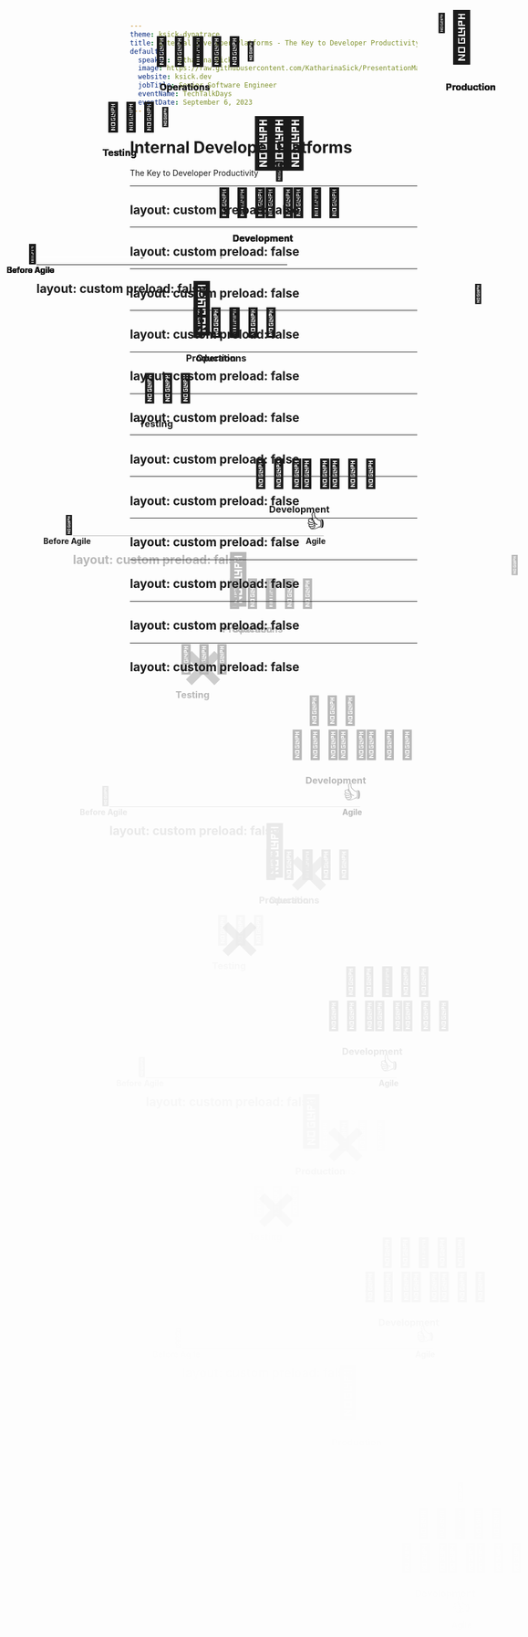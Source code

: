 ```yaml
---
theme: ksick-dynatrace
title: Internal Developer Platforms - The Key to Developer Productivity
defaults:
  speaker: Katharina Sick
  image: https://raw.githubusercontent.com/KatharinaSick/PresentationMaterials/main/About/Drawing.png
  website: ksick.dev
  jobTitle: Senior Software Engineer
  eventName: TechTalkDays
  eventDate: September 6, 2023
---
```


<style>
/* Slide size is always 980x552 */
.bigEmoji, .emoji, .smallEmoji, .circle, .logo {
  position: absolute;

  display: flex;
  align-items: center;
  justify-content: center;

  left: 0;
  top: 0;
}

.bigEmoji {
  font-size: 86px;

  width: 100px;
  height: 100px;

  left: 440px;
  top: 226px;
}

.emoji {
  font-size: 48px;

  width: 50px;
  height: 50px;

  left: 465px;
  top: 251px;
}

.smallEmoji {
  font-size: 32px;

  width: 50px;
  height: 50px;

  left: 465px;
  top: 251px;
}

.logo {
  width: 50px;
  height: 50px;

  padding: 8px;

  left: 465px;
  top: 251px;
}

.circle {
  font-size: 64px;

  width: 200px;
  height: 200px;

  left: 415px;
  top: 201px;

  background:  linear-gradient(45deg, var(--purple), var(--blue), var(--green));
  border-radius: 50%;
  border: 3px solid white;

  font-weight: 900;
}

.circleText {
  position: absolute;

  width: 110px;
  height: 110px;

  display: flex;
  align-items: center;
  justify-content: center;

  font-weight: 900;
  font-size: 64px;

  background-image: var(--gradient);
  -webkit-background-clip: text;
  -webkit-text-fill-color: transparent;

  border: 2px solid white;
  border-radius: 50%;

  left: 435px;
  top: 221px;
}

.circleTextSmall {
  position: absolute;
  
  width: 50px;
  height: 50px;

  display: flex;
  align-items: center;
  justify-content: center;

  font-weight: 900;
  font-size: 28px;

  background-image: var(--gradient);
  -webkit-background-clip: text;
  -webkit-text-fill-color: transparent;

  border: 2px solid white;
  border-radius: 50%;
}
</style>

# Internal Developer Platforms

The Key to Developer Productivity

<!--
## Introduce myself
- Passionate about 
  - Automating deployments and infrastructure
  - Speeding up pipelines
  - Observability and security
  - Improving developer experience and unifying solutions

## Why IDP?
- Many developers do not share this passion
- Enable developers to focus on what they usually like most and therefore are best at: writing code
- Take away all those daunting tasks around shipping and running software in production
- No compromises regarding autonomy

## ⏭️ But what is an IDP?
To explain that we will travel back in time together to see how the way we are working has evolved over time. And we are 
going to **travel back a loooong time** ⏭️
-->

---
layout: custom
preload: false
---

<span
class="bigEmoji"
v-motion
:initial="{ scale: 0 }"
:enter="{ scale: 1, transition: { type: 'keyframes', ease: 'linear', duration: 500 } }">
🦖
</span>

<!--
## Well, not to the Dinosaur era, but ⏭️
-->

---
layout: custom
preload: false
---

<span
class="smallEmoji"
style="left: 32px; top: 445px"
v-motion
:initial="{ x: 410, y: -197, scale: 2 }"
:enter="{ x: 0, y: 0, scale: 1, transition: { type: 'keyframes', ease: 'linear', duration: 1000 } }">
🦖
</span>
<strong
style="position: absolute; left: 12px; top: 490px; fontSize: 18px"
v-motion
:initial="{ y: 35 }"
:enter="{ y: 0, transition: { type: 'keyframes', ease: 'linear', duration: 500, delay: 500 } }">
Before Agile
</strong>

<!--
## To the time before Agile was a thing
-->

---
layout: custom
preload: false
---

<!-- Timeline -->
<span class="smallEmoji" style="left: 32px; top: 445px">🦖</span>
<strong style="position: absolute; left: 12px; top: 490px; fontSize: 18px">Before Agile</strong>

<span
class="bigEmoji"
v-motion
:initial="{ scale: 0 }"
:enter="{ scale: 1, transition: { type: 'keyframes', ease: 'linear', duration: 1000 } }">
👩‍💻
</span>

<!--
## Introduce Alex
-->

---
layout: custom
preload: false
---

<!-- Timeline -->
<span class="smallEmoji" style="left: 32px; top: 445px">🦖</span>
<strong style="position: absolute; left: 12px; top: 490px; fontSize: 18px">Before Agile</strong>

<!-- Development -->
<span
class="emoji"
style="left: 400px; top: 355px"
v-motion
:initial="{ x: 65, opacity: 0 }"
:enter="{ x: 0, opacity: 1, transition: { type: 'keyframes', ease: 'linear', duration: 500, delay: 500 } }">
🧑🏽‍💻
</span>
<span
class="emoji"
style="left: 530px; top: 355px"
v-motion
:initial="{ x: -65, opacity: 0 }"
:enter="{ x: 0, opacity: 1, transition: { type: 'keyframes', ease: 'linear', duration: 500, delay: 500 } }">
🧑🏿‍💻
</span>
<h3
style="position: absolute; left: 408px; top: 410px"
v-motion
:initial="{ scale: 0 }"
:enter="{ scale: 1, transition: { type: 'keyframes', ease: 'linear', duration: 500, delay: 500 } }">
Development
</h3>

<!-- Alex -->
<span
class="emoji"
style="left: 465px; top: 355px"
v-motion
:initial="{ y: -110, scale: 1.79 }"
:enter="{ y: 0, scale: 1, transition: { type: 'keyframes', ease: 'linear', duration: 500 } }">
👩‍💻
</span>

<!--
## Introduce the team of Alex
-->

---
layout: custom
preload: false
---

<!-- Timeline -->
<span class="smallEmoji" style="left: 32px; top: 445px">🦖</span>
<strong style="position: absolute; left: 12px; top: 490px; fontSize: 18px">Before Agile</strong>

<!-- Feature -->
<span
class="smallEmoji"
style="left: 465px; top: 300px"
v-motion
:initial="{ y: 60, scale: 0 }"
:enter="{ y: 0, scale: 1, transition: { type: 'keyframes', ease: 'linear', duration: 500 } }">
🌟
</span>

<!-- Development -->
<span class="emoji" style="left: 400px; top: 355px">🧑🏽‍💻</span>
<span class="emoji" style="left: 530px; top: 355px">🧑🏿‍💻</span>
<span class="emoji" style="left: 465px; top: 355px">👩‍💻</span>
<h3 style="position: absolute; left: 408px; top: 410px">Development</h3>

---
layout: custom
preload: false
---

<!-- Timeline -->
<span class="smallEmoji" style="left: 32px; top: 445px">🦖</span>
<strong style="position: absolute; left: 12px; top: 490px; fontSize: 18px">Before Agile</strong>

<!-- Feature -->
<span class="smallEmoji" style="left: 465px; top: 300px">🌟</span>

<!-- Development -->
<span class="emoji" style="left: 400px; top: 355px">🧑🏽‍💻</span>
<span class="emoji" style="left: 530px; top: 355px">🧑🏿‍💻</span>
<span class="emoji" style="left: 465px; top: 355px">👩‍💻</span>
<h3 style="position: absolute; left: 408px; top: 410px">Development</h3>

<!-- Production -->
<span
class="bigEmoji"
style="left: unset; right: 100px; top: 40px"
v-motion
:initial="{ scale: 0 }"
:enter="{ scale: 1, transition: { type: 'keyframes', ease: 'linear', duration: 500 } }">
🌈
</span>
<h3
style="position: absolute; right: 90px; top: 145px"
v-motion
:initial="{ scale: 0 }"
:enter="{ scale: 1, transition: { type: 'keyframes', ease: 'linear', duration: 500 } }">
Production
</h3>

---
layout: custom
preload: false
---

<!-- Timeline -->
<span class="smallEmoji" style="left: 32px; top: 445px">🦖</span>
<strong style="position: absolute; left: 12px; top: 490px; fontSize: 18px">Before Agile</strong>


<!-- Development -->
<span class="emoji" style="left: 400px; top: 355px" v-motion :inital="{ opacity: 1 }" :enter="{ opacity: 0.2 }">🧑🏽‍💻</span>
<span class="emoji" style="left: 530px; top: 355px" v-motion :inital="{ opacity: 1 }" :enter="{ opacity: 0.2 }">🧑🏿‍💻</span>
<span class="emoji" style="left: 465px; top: 355px" v-motion :inital="{ opacity: 1 }" :enter="{ opacity: 0.2 }">👩‍💻</span>
<h3 style="position: absolute; left: 408px; top: 410px" v-motion :enter="{ opacity: 0.2 }">Development</h3>

<!-- Testing -->
<span class="emoji" style="left: 205px; top: 205px" v-motion :initial="{ opacity: 0 }" :enter="{ opacity: 1 }">👨🏻‍💻</span>
<h3 style="position: absolute; left: 180px; top: 260px" v-motion :initial="{ opacity: 0 }" :enter="{ opacity: 1 }">Testing</h3>

<!-- Feature -->
<span
class="smallEmoji"
style="left: 265px; top: 205px"
v-motion
:initial="{ x: 200, y: 95 }"
:enter="{ x: 0, y: 0, transition: { type: 'keyframes', ease: 'linear', duration: 1500 } }">
🌟
</span>

<!-- Production -->
<span class="bigEmoji" style="left: unset; right: 100px; top: 40px">🌈</span>
<h3 style="position: absolute; right: 90px; top: 145px">Production</h3>

---
layout: custom
preload: false
---

<!-- Timeline -->
<span class="smallEmoji" style="left: 32px; top: 445px">🦖</span>
<strong style="position: absolute; left: 12px; top: 490px; fontSize: 18px">Before Agile</strong>

<!-- Development -->
<span class="emoji" style="left: 400px; top: 355px" v-motion :inital="{ opacity: 0.2 }" :enter="{ opacity: 1 }">🧑🏽‍💻</span>
<span class="emoji" style="left: 530px; top: 355px" v-motion :inital="{ opacity: 0.2 }" :enter="{ opacity: 1 }">🧑🏿‍💻</span>
<span class="emoji" style="left: 465px; top: 355px" v-motion :inital="{ opacity: 0.2 }" :enter="{ opacity: 1 }">👩‍💻</span>
<h3 style="position: absolute; left: 408px; top: 410px" v-motion :inital="{ opacity: 0.2 }" :enter="{ opacity: 1 }">Development</h3>

<!-- Testing -->
<span class="emoji" style="left: 205px; top: 205px" v-motion :initial="{ opacity: 1 }" :enter="{ opacity: 0.2 }">👨🏻‍💻</span>
<h3 style="position: absolute; left: 180px; top: 260px" v-motion :initial="{ opacity: 1 }" :enter="{ opacity: 0.2 }">Testing</h3>

<!-- Feature -->
<span
class="smallEmoji"
style="left: 465px; top: 300px"
v-motion
:initial="{ x: -200, y: -95 }"
:enter="{ x: 0, y: 0, transition: { type: 'keyframes', ease: 'linear', duration: 1500 } }">
🌟
</span>

<!-- Production -->
<span class="bigEmoji" style="left: unset; right: 100px; top: 40px">🌈</span>
<h3 style="position: absolute; right: 90px; top: 145px">Production</h3>

---
layout: custom
preload: false
---

<!-- Timeline -->
<span class="smallEmoji" style="left: 32px; top: 445px">🦖</span>
<strong style="position: absolute; left: 12px; top: 490px; fontSize: 18px">Before Agile</strong>

<!-- Development -->
<span class="emoji" style="left: 400px; top: 355px" v-motion :inital="{ opacity: 1 }" :enter="{ opacity: 0.2 }">🧑🏽‍💻</span>
<span class="emoji" style="left: 530px; top: 355px" v-motion :inital="{ opacity: 1 }" :enter="{ opacity: 0.2 }">🧑🏿‍💻</span>
<span class="emoji" style="left: 465px; top: 355px" v-motion :inital="{ opacity: 1 }" :enter="{ opacity: 0.2 }">👩‍💻</span>
<h3 style="position: absolute; left: 408px; top: 410px" v-motion :enter="{ opacity: 0.2 }">Development</h3>

<!-- Testing -->
<span class="emoji" style="left: 205px; top: 205px" v-motion :enter="{ opacity: 0.2 }">👨🏻‍💻</span>
<h3 style="position: absolute; left: 180px; top: 260px" v-motion :enter="{ opacity: 0.2 }">Testing</h3>

<!-- Operations -->
<span class="emoji" style="left: 290px; top: 90px" v-motion :initial="{ opacity: 0 }" :enter="{ opacity: 1 }">👩🏽‍💻</span>
<span class="emoji" style="left: 355px; top: 90px" v-motion :initial="{ opacity: 0 }" :enter="{ opacity: 1 }">👨🏼‍💻</span>
<h3 style="position: absolute; left: 280px; top: 145px" v-motion :initial="{ opacity: 0 }" :enter="{ opacity: 1 }">Operations</h3>

<!-- Feature -->
<span
class="smallEmoji"
style="left: 415px; top: 90px"
v-motion
:initial="{ x: 50, y: 210 }"
:enter="{ x: 0, y: 0, transition: { type: 'keyframes', ease: 'linear', duration: 1500 } }">
🌟
</span>

<!-- Production -->
<span class="bigEmoji" style="left: unset; right: 100px; top: 40px">🌈</span>
<h3 style="position: absolute; right: 90px; top: 145px">Production</h3>

---
layout: custom
preload: false
---

<!-- Timeline -->
<span class="smallEmoji" style="left: 32px; top: 445px">🦖</span>
<strong style="position: absolute; left: 12px; top: 490px; fontSize: 18px">Before Agile</strong>

<!-- Development -->
<span class="emoji" style="left: 400px; top: 355px" v-motion :enter="{ opacity: 0.2 }">🧑🏽‍💻</span>
<span class="emoji" style="left: 530px; top: 355px" v-motion :enter="{ opacity: 0.2 }">🧑🏿‍💻</span>
<span class="emoji" style="left: 465px; top: 355px" v-motion :enter="{ opacity: 0.2 }">👩‍💻</span>
<h3 style="position: absolute; left: 408px; top: 410px" v-motion :enter="{ opacity: 0.2 }">Development</h3>

<!-- Testing -->
<span class="emoji" style="left: 205px; top: 205px" v-motion :enter="{ opacity: 0.2 }">👨🏻‍💻</span>
<h3 style="position: absolute; left: 180px; top: 260px" v-motion :enter="{ opacity: 0.2 }">Testing</h3>

<!-- Operations -->
<span class="emoji" style="left: 290px; top: 90px" v-motion :inital="{ opacity: 1 }" :enter="{ opacity: 0.2 }">👩🏽‍💻</span>
<span class="emoji" style="left: 355px; top: 90px" v-motion :inital="{ opacity: 1 }" :enter="{ opacity: 0.2 }">👨🏼‍💻</span>
<h3 style="position: absolute; left: 280px; top: 145px" v-motion :inital="{ opacity: 1 }" :enter="{ opacity: 0.2 }">Operations</h3>

<!-- Feature -->
<span
class="smallEmoji"
style="left: 750px; top: 40px"
v-motion
:initial="{ x: -345, y: 50 }"
:enter="{ x: 0, y: 0, transition: { type: 'keyframes', ease: 'linear', duration: 2000 } }">
🌟
</span>


<!-- Production -->
<span class="bigEmoji" style="left: unset; right: 100px; top: 40px">🌈</span>
<h3 style="position: absolute; right: 90px; top: 145px">Production</h3>

---
layout: custom
preload: false
---

<!-- Timeline -->
<span class="smallEmoji" style="left: 32px; top: 445px">🦖</span>
<strong style="position: absolute; left: 12px; top: 490px; fontSize: 18px">Before Agile</strong>

<!-- Development -->
<span class="emoji" style="left: 400px; top: 355px" v-motion :inital="{ opacity: 0.2 }" :enter="{ opacity: 1 }">🧑🏽‍💻</span>
<span class="emoji" style="left: 530px; top: 355px" v-motion :inital="{ opacity: 0.2 }" :enter="{ opacity: 1 }">🧑🏿‍💻</span>
<span class="emoji" style="left: 465px; top: 355px" v-motion :inital="{ opacity: 0.2 }" :enter="{ opacity: 1 }">👩‍💻</span>
<h3 style="position: absolute; left: 408px; top: 410px" v-motion :inital="{ opacity: 0.2 }" :enter="{ opacity: 1 }">Development</h3>

<!-- Testing -->
<span class="emoji" style="left: 205px; top: 205px" v-motion :inital="{ opacity: 0.2 }" :enter="{ opacity: 1 }">👨🏻‍💻</span>
<h3 style="position: absolute; left: 180px; top: 260px" v-motion :inital="{ opacity: 0.2 }" :enter="{ opacity: 1 }">Testing</h3>

<!-- Operations -->
<span class="emoji" style="left: 290px; top: 90px" v-motion :inital="{ opacity: 0.2 }" :enter="{ opacity: 1 }">👩🏽‍💻</span>
<span class="emoji" style="left: 355px; top: 90px" v-motion :inital="{ opacity: 0.2 }" :enter="{ opacity: 1 }">👨🏼‍💻</span>
<h3 style="position: absolute; left: 280px; top: 145px" v-motion :inital="{ opacity: 0.2 }" :enter="{ opacity: 1 }">Operations</h3>

<!-- Feature -->
<span class="smallEmoji" style="left: 750px; top: 40px">🌟</span>

<!-- Production -->
<span class="bigEmoji" style="left: unset; right: 100px; top: 40px">🌈</span>
<h3 style="position: absolute; right: 90px; top: 145px">Production</h3>

<!--
## Disadvantages

- Inefficient & very slow
- Bugs are found late in the lifecycle
- It took ages to build and deploy
-->

---
layout: custom
preload: false
---

<!-- Timeline -->
<span style="position: absolute; left: 64px; top: 475px; height: 2px; width: 440px; background: white;" v-motion :initial="{ scale: 0 }" :enter="{ scale: 1, opacity: 0.3, transition: { type: 'keyframes', ease: 'linear', duration: 500, delay: 500 } }" />
<span class="smallEmoji" style="left: 32px; top: 445px" v-motion :initial="{ opacity: 1 }" :enter="{ opacity: 0.3, transition: { type: 'keyframes', ease: 'linear', duration: 500, delay: 500 } }">🦖</span>
<strong style="position: absolute; left: 12px; top: 490px; fontSize: 18px" v-motion :initial="{ opacity: 1 }" :enter="{ opacity: 0.3, transition: { type: 'keyframes', ease: 'linear', duration: 500, delay: 500 } }">Before Agile</strong>
<span class="smallEmoji" style="top: 445px" v-motion :initial="{ x: -413 }" :enter="{ x: 0, transition: { type: 'keyframes', ease: 'linear', duration: 1000 } }">👍</span>
<strong style="position: absolute; left: 340px; top: 490px; width: 300px; text-align: center; fontSize: 18px" v-motion :initial="{ y: 35 }" :enter="{ y: 0, transition: { type: 'keyframes', ease: 'linear', duration: 500, delay: 500 } }">Agile</strong>


<!-- Development -->
<span class="emoji" style="left: 400px; top: 355px">🧑🏽‍💻</span>
<span class="emoji" style="left: 530px; top: 355px">🧑🏿‍💻</span>
<span class="emoji" style="left: 465px; top: 355px">👩‍💻</span>
<h3 style="position: absolute; left: 408px; top: 410px">Development</h3>

<!-- Testing -->
<span class="emoji" style="left: 205px; top: 205px">👨🏻‍💻</span>
<h3 style="position: absolute; left: 180px; top: 260px">Testing</h3>

<!-- Operations -->
<span class="emoji" style="left: 290px; top: 90px">👩🏽‍💻</span>
<span class="emoji" style="left: 355px; top: 90px">👨🏼‍💻</span>
<h3 style="position: absolute; left: 280px; top: 145px">Operations</h3>

<!-- Feature -->
<span class="smallEmoji" style="left: 750px; top: 40px">🌟</span>

<!-- Production -->
<span class="bigEmoji" style="left: unset; right: 100px; top: 40px">🌈</span>
<h3 style="position: absolute; right: 90px; top: 145px">Production</h3>

---
layout: custom
preload: false
---

<!-- Timeline -->
<span style="position: absolute; left: 64px; top: 475px; height: 2px; width: 440px; background: white; opacity: 0.3" />
<span class="smallEmoji" style="left: 32px; top: 445px; opacity: 0.3">🦖</span>
<strong style="position: absolute; left: 12px; top: 490px; fontSize: 18px; opacity: 0.3">Before Agile</strong>
<span class="smallEmoji" style="top: 445px">👍</span>
<strong style="position: absolute; left: 340px; top: 490px; fontSize: 18px; width: 300px; text-align: center">Agile</strong>


<!-- Development -->
<span class="emoji" style="left: 400px; top: 355px">🧑🏽‍💻</span>
<span class="emoji" style="left: 530px; top: 355px">🧑🏿‍💻</span>
<span class="emoji" style="left: 465px; top: 355px">👩‍💻</span>
<span class="emoji" style="left: 430px; top: 295px" v-motion :initial="{ x: -225, y: -90}" :enter="{ x: 0, y: 0 , transition: { type: 'keyframes', ease: 'linear', duration: 1000 } }">👨🏻‍💻</span>
<h3 style="position: absolute; left: 408px; top: 410px">Development</h3>

<!-- Testing -->
<span class="emoji" style="left: 205px; top: 205px" v-motion :initial="{opacity: 1}" :enter="{ opacity: 0.3, transition: { type: 'keyframes', ease: 'linear', duration: 1000 } }">👨🏻‍💻</span>
<h3 style="position: absolute; left: 180px; top: 260px" v-motion :initial="{opacity: 1}" :enter="{ opacity: 0.3, transition: { type: 'keyframes', ease: 'linear', duration: 1000 } }">Testing</h3>
<span class="bigEmoji" style="left: 178px; top: 195px; opacity: 0.7" v-motion :initial="{scale: 0}" :enter="{ scale: 1, transition: { type: 'keyframes', ease: 'linear', duration: 1000 } }">❌</span>

<!-- Operations -->
<span class="emoji" style="left: 290px; top: 90px">👩🏽‍💻</span>
<span class="emoji" style="left: 355px; top: 90px">👨🏼‍💻</span>
<h3 style="position: absolute; left: 280px; top: 145px">Operations</h3>

<!-- Feature -->
<span class="smallEmoji" style="left: 750px; top: 40px">🌟</span>

<!-- Production -->
<span class="bigEmoji" style="left: unset; right: 100px; top: 40px">🌈</span>
<h3 style="position: absolute; right: 90px; top: 145px">Production</h3>


---
layout: custom
preload: false
---

<!-- Timeline -->
<span style="position: absolute; left: 64px; top: 475px; height: 2px; width: 440px; background: white; opacity: 0.3" />
<span class="smallEmoji" style="left: 32px; top: 445px; opacity: 0.3">🦖</span>
<strong style="position: absolute; left: 12px; top: 490px; opacity: 0.3; fontSize: 18px">Before Agile</strong>
<span class="smallEmoji" style="top: 445px">👍</span>
<strong style="position: absolute; left: 340px; top: 490px; width: 300px; text-align: center; fontSize: 18px">Agile</strong>


<!-- Development -->
<span class="emoji" style="left: 400px; top: 355px">🧑🏽‍💻</span>
<span class="emoji" style="left: 530px; top: 355px">🧑🏿‍💻</span>
<span class="emoji" style="left: 465px; top: 355px">👩‍💻</span>
<span class="emoji" style="left: 430px; top: 295px">👨🏻‍💻</span>
<span class="emoji" style="left: 495px; top: 295px" v-motion :initial="{ x: -140, y: -205}" :enter="{ x: 0, y: 0 ,transition: { type: 'keyframes', ease: 'linear', duration: 1000 } }">👨🏼‍💻</span>
<h3 style="position: absolute; left: 408px; top: 410px">Development</h3>

<!-- Testing -->
<span class="emoji" style="left: 205px; top: 205px; opacity: 0.3">👨🏻‍💻</span>
<h3 style="position: absolute; left: 180px; top: 260px; opacity: 0.3">Testing</h3>
<span class="bigEmoji" style="left: 178px; top: 195px; opacity: 0.7">❌</span>

<!-- Operations -->
<span class="emoji" style="left: 290px; top: 90px" v-motion :initial="{opacity: 1}" :enter="{ opacity: 0.3, transition: { type: 'keyframes', ease: 'linear', duration: 1000 } }">👩🏽‍💻</span>
<span class="emoji" style="left: 355px; top: 90px" v-motion :initial="{opacity: 1}" :enter="{ opacity: 0.3, transition: { type: 'keyframes', ease: 'linear', duration: 1000 } }">👨🏼‍💻</span>
<h3 style="position: absolute; left: 280px; top: 145px" v-motion :initial="{opacity: 1}" :enter="{ opacity: 0.3, transition: { type: 'keyframes', ease: 'linear', duration: 1000 } }">Operations</h3>
<span class="bigEmoji" style="left: 300px; top: 80px; opacity: 0.7" v-motion :initial="{scale: 0}" :enter="{ scale: 1, transition: { type: 'keyframes', ease: 'linear', duration: 1000 } }">❌</span>

<!-- Feature -->
<span class="smallEmoji" style="left: 750px; top: 40px">🌟</span>

<!-- Production -->
<span class="bigEmoji" style="left: unset; right: 100px; top: 40px">🌈</span>
<h3 style="position: absolute; right: 90px; top: 145px">Production</h3>

---
layout: custom
preload: false
---

<!-- Timeline -->
<span style="position: absolute; left: 64px; top: 475px; height: 2px; width: 440px; background: white; opacity: 0.3" />
<span class="smallEmoji" style="left: 32px; top: 445px; opacity: 0.3">🦖</span>
<strong style="position: absolute; left: 12px; top: 490px; opacity: 0.3; fontSize: 18px">Before Agile</strong>
<span class="smallEmoji" style="top: 445px">👍</span>
<strong style="position: absolute; left: 340px; top: 490px; width: 300px; text-align: center; fontSize: 18px">Agile</strong>


<!-- Development -->
<span class="emoji" style="left: 400px; top: 355px">🧑🏽‍💻</span>
<span class="emoji" style="left: 530px; top: 355px">🧑🏿‍💻</span>
<span class="emoji" style="left: 465px; top: 355px">👩‍💻</span>
<span class="emoji" style="left: 430px; top: 295px">👨🏻‍💻</span>
<span class="emoji" style="left: 495px; top: 295px">👨🏼‍💻</span>
<h3 style="position: absolute; left: 408px; top: 410px">Development</h3>

<!-- Testing -->
<span class="emoji" style="left: 205px; top: 205px; opacity: 0.3" v-motion :initial="{scale: 1}" :enter="{scale: 0 ,transition: { type: 'keyframes', ease: 'linear', duration: 500 } }">👨🏻‍💻</span>
<h3 style="position: absolute; left: 180px; top: 260px; opacity: 0.3" v-motion :initial="{scale: 1}" :enter="{scale: 0 ,transition: { type: 'keyframes', ease: 'linear', duration: 500 } }">Testing</h3>
<span class="bigEmoji" style="left: 178px; top: 195px; opacity: 0.7" v-motion :initial="{scale: 1}" :enter="{scale: 0 ,transition: { type: 'keyframes', ease: 'linear', duration: 500 } }">❌</span>

<!-- Operations -->
<span class="emoji" style="left: 290px; top: 90px; opacity: 0.3" v-motion :initial="{scale: 1}" :enter="{scale: 0 ,transition: { type: 'keyframes', ease: 'linear', duration: 500 } }">👩🏽‍💻</span>
<span class="emoji" style="left: 355px; top: 90px; opacity: 0.3" v-motion :initial="{scale: 1}" :enter="{scale: 0 ,transition: { type: 'keyframes', ease: 'linear', duration: 500 } }">👨🏼‍💻</span>
<h3 style="position: absolute; left: 280px; top: 145px; opacity: 0.3" v-motion :initial="{scale: 1}" :enter="{scale: 0 ,transition: { type: 'keyframes', ease: 'linear', duration: 500 } }">Operations</h3>
<span class="bigEmoji" style="left: 300px; top: 80px; opacity: 0.7" v-motion :initial="{scale: 1}" :enter="{scale: 0 ,transition: { type: 'keyframes', ease: 'linear', duration: 500 } }">❌</span>

<!-- Feature -->
<span class="smallEmoji" style="left: 750px; top: 40px">🌟</span>

<!-- Production -->
<span class="bigEmoji" style="left: unset; right: 100px; top: 40px">🌈</span>
<h3 style="position: absolute; right: 90px; top: 145px">Production</h3>

---
layout: custom
preload: false
---

<!-- Timeline -->
<span style="position: absolute; left: 64px; top: 475px; height: 2px; width: 440px; background: white; opacity: 0.3" />
<span class="smallEmoji" style="left: 32px; top: 445px; opacity: 0.3">🦖</span>
<strong style="position: absolute; left: 12px; top: 490px; opacity: 0.3; fontSize: 18px">Before Agile</strong>
<span class="smallEmoji" style="top: 445px">👍</span>
<strong style="position: absolute; left: 340px; top: 490px; width: 300px; text-align: center; fontSize: 18px">Agile</strong>

<!-- Features -->
<span class="smallEmoji" style="left: 750px; top: 40px">🌟</span>
<span class="smallEmoji" style="left: 463px; top: 240px" v-motion :initial="{ y: 100, scale: 0 }" :enter="{ y: 0, scale: 1, transition: { type: 'keyframes', ease: 'linear', duration: 500 } }">🌟</span>

<!-- Development -->
<span class="emoji" style="left: 400px; top: 355px">🧑🏽‍💻</span>
<span class="emoji" style="left: 530px; top: 355px">🧑🏿‍💻</span>
<span class="emoji" style="left: 465px; top: 355px">👩‍💻</span>
<span class="emoji" style="left: 430px; top: 295px">👨🏻‍💻</span>
<span class="emoji" style="left: 495px; top: 295px">👨🏼‍💻</span>
<h3 style="position: absolute; left: 408px; top: 410px">Development</h3>

<!-- Production -->
<span class="bigEmoji" style="left: unset; right: 100px; top: 40px">🌈</span>
<h3 style="position: absolute; right: 90px; top: 145px">Production</h3>

---
layout: custom
preload: false
---

<!-- Timeline -->
<span style="position: absolute; left: 64px; top: 475px; height: 2px; width: 440px; background: white; opacity: 0.3" />
<span class="smallEmoji" style="left: 32px; top: 445px; opacity: 0.3">🦖</span>
<strong style="position: absolute; left: 12px; top: 490px; opacity: 0.3; fontSize: 18px">Before Agile</strong>
<span class="smallEmoji" style="top: 445px">👍</span>
<strong style="position: absolute; left: 340px; top: 490px; width: 300px; text-align: center; fontSize: 18px">Agile</strong>

<!-- Features -->
<span class="smallEmoji" style="left: 750px; top: 40px">🌟</span>
<span class="smallEmoji" style="left: 730px; top: 80px" v-motion :initial="{ x: -267, y: 160 }" :enter="{ x: 0, y: 0, transition: { type: 'keyframes', ease: 'linear', duration: 1500 } }">🌟</span>

<!-- Development -->
<span class="emoji" style="left: 400px; top: 355px">🧑🏽‍💻</span>
<span class="emoji" style="left: 530px; top: 355px">🧑🏿‍💻</span>
<span class="emoji" style="left: 465px; top: 355px">👩‍💻</span>
<span class="emoji" style="left: 430px; top: 295px">👨🏻‍💻</span>
<span class="emoji" style="left: 495px; top: 295px">👨🏼‍💻</span>
<h3 style="position: absolute; left: 408px; top: 410px">Development</h3>

<!-- Production -->
<span class="bigEmoji" style="left: unset; right: 100px; top: 40px">🌈</span>
<h3 style="position: absolute; right: 90px; top: 145px">Production</h3>

---
layout: custom
preload: false
---

<!-- Timeline -->
<span style="position: absolute; left: 64px; top: 475px; height: 2px; width: 440px; background: white; opacity: 0.3" />
<span class="smallEmoji" style="left: 32px; top: 445px; opacity: 0.3">🦖</span>
<strong style="position: absolute; left: 12px; top: 490px; opacity: 0.3; fontSize: 18px">Before Agile</strong>
<span class="smallEmoji" style="top: 445px">👍</span>
<strong style="position: absolute; left: 340px; top: 490px; width: 300px; text-align: center; fontSize: 18px">Agile</strong>

<!-- Features -->
<span class="smallEmoji" style="left: 750px; top: 40px">🌟</span>
<span class="smallEmoji" style="left: 730px; top: 80px">🌟</span>

<!-- Development -->
<span class="emoji" style="left: 400px; top: 355px">🧑🏽‍💻</span>
<span class="emoji" style="left: 530px; top: 355px">🧑🏿‍💻</span>
<span class="emoji" style="left: 465px; top: 355px">👩‍💻</span>
<span class="emoji" style="left: 430px; top: 295px">👨🏻‍💻</span>
<span class="emoji" style="left: 495px; top: 295px">👨🏼‍💻</span>
<h3 style="position: absolute; left: 408px; top: 410px">Development</h3>

<!-- Production -->
<span class="bigEmoji" style="left: unset; right: 100px; top: 40px">🌈</span>
<h3 style="position: absolute; right: 90px; top: 145px">Production</h3>

<!-- Operations -->
<span class="emoji" style="left: 290px; top: 90px" v-motion :initial="{ scale: 0 }" :enter="{ scale: 1 }">👩🏽‍💻</span>
<h3 style="position: absolute; left: 245px; top: 145px" v-motion :initial="{ scale: 0 }" :enter="{ scale: 1 }">Operations</h3>

---
layout: custom
preload: false
---

<!-- Timeline -->
<span style="position: absolute; left: 64px; top: 475px; height: 2px; width: 440px; background: white; opacity: 0.3" />
<span class="smallEmoji" style="left: 32px; top: 445px; opacity: 0.3">🦖</span>
<strong style="position: absolute; left: 12px; top: 490px; opacity: 0.3; fontSize: 18px">Before Agile</strong>
<span class="smallEmoji" style="top: 445px">👍</span>
<strong style="position: absolute; left: 340px; top: 490px; width: 300px; text-align: center; fontSize: 18px">Agile</strong>

<!-- Features -->
<span class="smallEmoji" style="left: 750px; top: 40px" v-motion :initial="{ x: 0, scale: 1 }" :enter="{ x: 500, scale: 0, transition: { type: 'keyframes', ease: 'linear', duration: 1000 } }">🌟</span>
<span class="smallEmoji" style="left: 730px; top: 80px" v-motion :initial="{ x: 0, scale: 1 }" :enter="{ x: 500, scale: 0, transition: { type: 'keyframes', ease: 'linear', duration: 1000 } }">🌟</span>

<!-- Development -->
<span class="emoji" style="left: 400px; top: 355px" v-motion :initial="{ y: 0, scale: 1 }" :enter="{ y: 500, scale: 0, transition: { type: 'keyframes', ease: 'linear', duration: 1000 } }">🧑🏽‍💻</span>
<span class="emoji" style="left: 530px; top: 355px" v-motion :initial="{ y: 0, scale: 1 }" :enter="{ y: 500, scale: 0, transition: { type: 'keyframes', ease: 'linear', duration: 1000 } }">🧑🏿‍💻</span>
<span class="emoji" style="left: 465px; top: 355px" v-motion :initial="{ y: 0, scale: 1 }" :enter="{ y: 500, scale: 0, transition: { type: 'keyframes', ease: 'linear', duration: 1000 } }">👩‍💻</span>
<span class="emoji" style="left: 430px; top: 295px" v-motion :initial="{ y: 0, scale: 1 }" :enter="{ y: 500, scale: 0, transition: { type: 'keyframes', ease: 'linear', duration: 1000 } }">👨🏻‍💻</span>
<span class="emoji" style="left: 495px; top: 295px" v-motion :initial="{ y: 0, scale: 1 }" :enter="{ y: 500, scale: 0, transition: { type: 'keyframes', ease: 'linear', duration: 1000 } }">👩🏾‍💻</span>
<span class="emoji" style="left: 465px; top: 235px" v-motion :initial="{ y: 0, scale: 1 }" :enter="{ y: 500, scale: 0, transition: { type: 'keyframes', ease: 'linear', duration: 1000 } }">👨🏼‍💻</span>
<h3 style="position: absolute; left: 440px; top: 410px" v-motion :initial="{ y: 0, scale: 1 }" :enter="{ y: 500, scale: 0, transition: { type: 'keyframes', ease: 'linear', duration: 1000 } }">DevOps</h3>

<!-- Production -->
<span class="bigEmoji" style="left: unset; right: 100px; top: 40px" v-motion :initial="{ x: 0, scale: 1 }" :enter="{ x: 500, scale: 0, transition: { type: 'keyframes', ease: 'linear', duration: 1000 } }">🌈</span>
<h3 style="position: absolute; right: 90px; top: 145px" v-motion :initial="{ x: 0, scale: 1 }" :enter="{ x: 500, scale: 0, transition: { type: 'keyframes', ease: 'linear', duration: 1000 } }">Production</h3>

<!-- Operations -->
<span class="emoji" style="left: 290px; top: 90px" v-motion :initial="{ x: 0, scale: 1 }" :enter="{ x: -500, scale: 0, transition: { type: 'keyframes', ease: 'linear', duration: 1000 } }">👩🏽‍💻</span>
<h3 style="position: absolute; left: 245px; top: 145px" v-motion :initial="{ x: 0, scale: 1 }" :enter="{ x: -500, scale: 0, transition: { type: 'keyframes', ease: 'linear', duration: 1000 } }">Operations</h3>


<!-- Timeline -->
<span style="position: absolute; left: 64px; top: 475px; height: 2px; width: 440px; background: white; opacity: 0.3" />
<span class="smallEmoji" style="left: 32px; top: 445px; opacity: 0.3">🦖</span>
<strong style="position: absolute; left: 12px; top: 490px; opacity: 0.3; fontSize: 18px">Before Agile</strong>
<span class="smallEmoji" style="top: 445px">👍</span>
<strong style="position: absolute; left: 340px; top: 490px; width: 300px; text-align: center; fontSize: 18px">Agile</strong>

<!-- Team A -->
<span class="emoji" style="left: 400px; top: 20px" v-motion :initial="{ y: -250, scale: 0 }" :enter="{ y: 0, scale: 1, transition: { type: 'keyframes', ease: 'linear', duration: 500 } }">🧑🏽‍💻</span>
<span class="emoji" style="left: 530px; top: 20px" v-motion :initial="{ y: -250, scale: 0 }" :enter="{ y: 0, scale: 1, transition: { type: 'keyframes', ease: 'linear', duration: 500 } }">🧑🏿‍💻</span>
<span class="emoji" style="left: 465px; top: 20px" v-motion :initial="{ y: -250, scale: 0 }" :enter="{ y: 0, scale: 1, transition: { type: 'keyframes', ease: 'linear', duration: 500 } }">👩‍💻</span>
<h3 style="position: absolute; left: 440px; top: 75px" v-motion :initial="{ y: -250, scale: 0 }" :enter="{ y: 0, scale: 1, transition: { type: 'keyframes', ease: 'linear', duration: 500 } }">Team A</h3>

<!-- Team B -->
<span class="emoji" style="left: 660px; top: 200px" v-motion :initial="{ x: 250, scale: 0 }" :enter="{ x: 0, scale: 1, transition: { type: 'keyframes', ease: 'linear', duration: 500 } }">🧑🏽‍💻</span>
<span class="emoji" style="left: 790px; top: 200px" v-motion :initial="{ x: 250, scale: 0 }" :enter="{ x: 0, scale: 1, transition: { type: 'keyframes', ease: 'linear', duration: 500 } }">🧑🏿‍💻</span>
<span class="emoji" style="left: 725px; top: 200px" v-motion :initial="{ x: 250, scale: 0 }" :enter="{ x: 0, scale: 1, transition: { type: 'keyframes', ease: 'linear', duration: 500 } }">👩‍💻</span>
<h3 style="position: absolute; left: 710px; top: 255px" v-motion :initial="{ x: 250, scale: 0 }" :enter="{ x: 0, scale: 1, transition: { type: 'keyframes', ease: 'linear', duration: 500 } }">Team B</h3>

<!-- Team C -->
<span class="emoji" style="left: 400px; top: 355px" v-motion :initial="{ y: 250, scale: 0 }" :enter="{ y: 0, scale: 1, transition: { type: 'keyframes', ease: 'linear', duration: 500 } }">🧑🏽‍💻</span>
<span class="emoji" style="left: 530px; top: 355px" v-motion :initial="{ y: 250, scale: 0 }" :enter="{ y: 0, scale: 1, transition: { type: 'keyframes', ease: 'linear', duration: 500 } }">🧑🏿‍💻</span>
<span class="emoji" style="left: 465px; top: 355px" v-motion :initial="{ y: 250, scale: 0 }" :enter="{ y: 0, scale: 1, transition: { type: 'keyframes', ease: 'linear', duration: 500 } }">👩‍💻</span>
<h3 style="position: absolute; left: 440px; top: 410px" v-motion :initial="{ y: 250, scale: 0 }" :enter="{ y: 0, scale: 1, transition: { type: 'keyframes', ease: 'linear', duration: 500 } }">Team C</h3>

<!-- Team D -->
<span class="emoji" style="left: 140px; top: 200px" v-motion :initial="{ x: -250, scale: 0 }" :enter="{ x: 0, scale: 1, transition: { type: 'keyframes', ease: 'linear', duration: 500 } }">🧑🏽‍💻</span>
<span class="emoji" style="left: 270px; top: 200px" v-motion :initial="{ x: -250, scale: 0 }" :enter="{ x: 0, scale: 1, transition: { type: 'keyframes', ease: 'linear', duration: 500 } }">🧑🏿‍💻</span>
<span class="emoji" style="left: 205px; top: 200px" v-motion :initial="{ x: -250, scale: 0 }" :enter="{ x: 0, scale: 1, transition: { type: 'keyframes', ease: 'linear', duration: 500 } }">👩‍💻</span>
<h3 style="position: absolute; left: 185px; top: 255px" v-motion :initial="{ x: -250, scale: 0 }" :enter="{ x: 0, scale: 1, transition: { type: 'keyframes', ease: 'linear', duration: 500 } }">Team D</h3>

---
layout: custom
preload: false
---

<!-- Timeline -->
<span style="position: absolute; left: 64px; top: 475px; height: 2px; width: 440px; background: white; opacity: 0.3" />
<span class="smallEmoji" style="left: 32px; top: 445px; opacity: 0.3">🦖</span>
<strong style="position: absolute; left: 12px; top: 490px; opacity: 0.3; fontSize: 18px">Before Agile</strong>
<span class="smallEmoji" style="top: 445px">👍</span>
<strong style="position: absolute; left: 340px; top: 490px; width: 300px; text-align: center; fontSize: 18px">Agile</strong>

<!-- Team A -->
<span class="emoji" style="left: 400px; top: 20px">🧑🏽‍💻</span>
<span class="emoji" style="left: 530px; top: 20px">🧑🏿‍💻</span>
<span class="emoji" style="left: 465px; top: 20px">👩‍💻</span>
<h3 style="position: absolute; left: 440px; top: 75px">Team A</h3>

<!-- Team B -->
<span class="emoji" style="left: 660px; top: 200px">🧑🏽‍💻</span>
<span class="emoji" style="left: 790px; top: 200px">🧑🏿‍💻</span>
<span class="emoji" style="left: 725px; top: 200px">👩‍💻</span>
<h3 style="position: absolute; left: 710px; top: 255px">Team B</h3>

<!-- Team C -->
<span class="emoji" style="left: 400px; top: 355px">🧑🏽‍💻</span>
<span class="emoji" style="left: 530px; top: 355px">🧑🏿‍💻</span>
<span class="emoji" style="left: 465px; top: 355px">👩‍💻</span>
<h3 style="position: absolute; left: 440px; top: 410px">Team C</h3>

<!-- Team D -->
<span class="emoji" style="left: 140px; top: 200px">🧑🏽‍💻</span>
<span class="emoji" style="left: 270px; top: 200px">🧑🏿‍💻</span>
<span class="emoji" style="left: 205px; top: 200px">👩‍💻</span>
<h3 style="position: absolute; left: 185px; top: 255px">Team D</h3>

<!-- Operations -->
<span class="emoji" style="left: 140px; top: 20px" v-motion :initial="{ x: -250, y: -250, scale: 0 }" :enter="{ x: 0, y: 0, scale: 1, transition: { type: 'keyframes', ease: 'linear', duration: 500 } }">👩🏽‍💻</span>
<h3 style="position: absolute; left: 95px; top: 75px" v-motion :initial="{ x: -250, y: -250, scale: 0 }" :enter="{ x: 0, y: 0, scale: 1, transition: { type: 'keyframes', ease: 'linear', duration: 500 } }">Operations</h3>

---
layout: custom
preload: false
---

<!-- Timeline -->
<span style="position: absolute; left: 64px; top: 475px; height: 2px; width: 410px; background: white; opacity: 0.3" />
<span style="position: absolute; left: 506px; top: 475px; height: 2px; width: 410px; background: white;" v-motion :initial="{ scale: 0 }" :enter="{ scale: 1, opacity: 0.3, transition: { type: 'keyframes', ease: 'linear', duration: 500, delay: 500 } }"/>
<span class="smallEmoji" style="left: 32px; top: 445px; opacity: 0.3">🦖</span>
<strong style="position: absolute; left: 12px; top: 490px; opacity: 0.3; fontSize: 18px">Before Agile</strong>
<span class="smallEmoji" style="top: 445px" v-motion :initial="{ opacity: 1 }" :enter="{ opacity: 0.3, transition: { type: 'keyframes', ease: 'linear', duration: 500, delay: 500 } }">👍</span>
<strong style="position: absolute; left: 340px; top: 490px; width: 300px; text-align: center; fontSize: 18px" v-motion :initial="{ opacity: 1 }" :enter="{ opacity: 0.3, transition: { type: 'keyframes', ease: 'linear', duration: 500, delay: 500 } }">Agile</strong>
<span class="smallEmoji" style="left: unset; right: 25px; top: 445px" v-motion :initial="{ x: -413 }" :enter="{ x: 0, transition: { type: 'keyframes', ease: 'linear', duration: 1000 } }">🚀</span>
<strong style="position: absolute; right: 12px; top: 490px; fontSize: 18px" v-motion :initial="{ y: 35 }" :enter="{ y: 0, transition: { type: 'keyframes', ease: 'linear', duration: 500, delay: 500 } }">Platform</strong>

<!-- Team A -->
<span class="emoji" style="left: 400px; top: 20px">🧑🏽‍💻</span>
<span class="emoji" style="left: 530px; top: 20px">🧑🏿‍💻</span>
<span class="emoji" style="left: 465px; top: 20px">👩‍💻</span>
<h3 style="position: absolute; left: 440px; top: 75px">Team A</h3>

<!-- Team B -->
<span class="emoji" style="left: 660px; top: 200px">🧑🏽‍💻</span>
<span class="emoji" style="left: 790px; top: 200px">🧑🏿‍💻</span>
<span class="emoji" style="left: 725px; top: 200px">👩‍💻</span>
<h3 style="position: absolute; left: 710px; top: 255px">Team B</h3>

<!-- Team C -->
<span class="emoji" style="left: 400px; top: 355px">🧑🏽‍💻</span>
<span class="emoji" style="left: 530px; top: 355px">🧑🏿‍💻</span>
<span class="emoji" style="left: 465px; top: 355px">👩‍💻</span>
<h3 style="position: absolute; left: 440px; top: 410px">Team C</h3>

<!-- Team D -->
<span class="emoji" style="left: 140px; top: 200px">🧑🏽‍💻</span>
<span class="emoji" style="left: 270px; top: 200px">🧑🏿‍💻</span>
<span class="emoji" style="left: 205px; top: 200px">👩‍💻</span>
<h3 style="position: absolute; left: 185px; top: 255px">Team D</h3>

<!-- Operations -->
<span class="emoji" style="left: 140px; top: 20px">👩🏽‍💻</span>
<h3 style="position: absolute; left: 95px; top: 75px">Operations</h3>

---
layout: custom
preload: false
---

<!-- Timeline -->
<span style="position: absolute; left: 64px; top: 475px; height: 2px; width: 410px; background: white; opacity: 0.3" />
<span style="position: absolute; left: 506px; top: 475px; height: 2px; width: 410px; background: white; opacity: 0.3"/>
<span class="smallEmoji" style="left: 32px; top: 445px; opacity: 0.3">🦖</span>
<strong style="position: absolute; left: 12px; top: 490px; opacity: 0.3; fontSize: 18px">Before Agile</strong>
<span class="smallEmoji" style="top: 445px; opacity: 0.3">👍</span>
<strong style="position: absolute; left: 340px; top: 490px; width: 300px; text-align: center; opacity: 0.3; fontSize: 18px">Agile</strong>
<span class="smallEmoji" style="left: unset; right: 25px; top: 445px">🚀</span>
<strong style="position: absolute; right: 12px; top: 490px; fontSize: 18px">Platform</strong>

<!-- Team A -->
<span class="emoji" style="left: 400px; top: 20px">🧑🏽‍💻</span>
<span class="emoji" style="left: 530px; top: 20px">🧑🏿‍💻</span>
<span class="emoji" style="left: 465px; top: 20px">👩‍💻</span>
<h3 style="position: absolute; left: 440px; top: 75px">Team A</h3>

<!-- Team B -->
<span class="emoji" style="left: 660px; top: 200px">🧑🏽‍💻</span>
<span class="emoji" style="left: 790px; top: 200px">🧑🏿‍💻</span>
<span class="emoji" style="left: 725px; top: 200px">👩‍💻</span>
<h3 style="position: absolute; left: 710px; top: 255px">Team B</h3>

<!-- Team C -->
<span class="emoji" style="left: 400px; top: 355px">🧑🏽‍💻</span>
<span class="emoji" style="left: 530px; top: 355px">🧑🏿‍💻</span>
<span class="emoji" style="left: 465px; top: 355px">👩‍💻</span>
<h3 style="position: absolute; left: 440px; top: 410px">Team C</h3>

<!-- Team D -->
<span class="emoji" style="left: 140px; top: 200px">🧑🏽‍💻</span>
<span class="emoji" style="left: 270px; top: 200px">🧑🏿‍💻</span>
<span class="emoji" style="left: 205px; top: 200px">👩‍💻</span>
<h3 style="position: absolute; left: 185px; top: 255px">Team D</h3>

<!-- Operations -->
<span class="emoji" style="left: 140px; top: 20px">👩🏽‍💻</span>
<h3 style="position: absolute; left: 95px; top: 75px">Operations</h3>

<!-- IDP -->
<span class="circle" style="left: 390px; top: 127px" v-motion :initial="{ scale: 0 }" :enter="{ scale: 1,  transition: { type: 'keyframes', ease: 'linear', duration: 500 } }">IDP</span>

---
layout: custom
preload: false
---

<!-- Timeline -->
<span style="position: absolute; left: 64px; top: 475px; height: 2px; width: 410px; background: white; opacity: 0.3" />
<span style="position: absolute; left: 506px; top: 475px; height: 2px; width: 410px; background: white; opacity: 0.3"/>
<span class="smallEmoji" style="left: 32px; top: 445px; opacity: 0.3">🦖</span>
<strong style="position: absolute; left: 12px; top: 490px; opacity: 0.3; fontSize: 18px">Before Agile</strong>
<span class="smallEmoji" style="top: 445px; opacity: 0.3">👍</span>
<strong style="position: absolute; left: 340px; top: 490px; width: 300px; text-align: center; opacity: 0.3; fontSize: 18px">Agile</strong>
<span class="smallEmoji" style="left: unset; right: 25px; top: 445px">🚀</span>
<strong style="position: absolute; right: 12px; top: 490px; fontSize: 18px">Platform</strong>

<!-- Team A -->
<span class="emoji" style="left: 400px; top: 20px">🧑🏽‍💻</span>
<span class="emoji" style="left: 530px; top: 20px">🧑🏿‍💻</span>
<span class="emoji" style="left: 465px; top: 20px">👩‍💻</span>
<h3 style="position: absolute; left: 440px; top: 75px">Team A</h3>

<!-- Team B -->
<span class="emoji" style="left: 660px; top: 200px">🧑🏽‍💻</span>
<span class="emoji" style="left: 790px; top: 200px">🧑🏿‍💻</span>
<span class="emoji" style="left: 725px; top: 200px">👩‍💻</span>
<h3 style="position: absolute; left: 710px; top: 255px">Team B</h3>

<!-- Team C -->
<span class="emoji" style="left: 400px; top: 355px">🧑🏽‍💻</span>
<span class="emoji" style="left: 530px; top: 355px">🧑🏿‍💻</span>
<span class="emoji" style="left: 465px; top: 355px">👩‍💻</span>
<h3 style="position: absolute; left: 440px; top: 410px">Team C</h3>

<!-- Team D -->
<span class="emoji" style="left: 140px; top: 200px">🧑🏽‍💻</span>
<span class="emoji" style="left: 270px; top: 200px">🧑🏿‍💻</span>
<span class="emoji" style="left: 205px; top: 200px">👩‍💻</span>
<h3 style="position: absolute; left: 185px; top: 255px">Team D</h3>

<!-- Operations -->
<span class="emoji" style="left: 140px; top: 20px" v-motion :initial="{ x: 0, y: 0, scale: 1 }" :enter="{ x: -500, y: -500, scale: 0, transition: { type: 'keyframes', ease: 'linear', duration: 1000 } }">👩🏽‍💻</span>
<h3 style="position: absolute; left: 95px; top: 75px" v-motion :initial="{ x: 0, y: 0, scale: 1 }" :enter="{ x: -500, y: -500, scale: 0, transition: { type: 'keyframes', ease: 'linear', duration: 1000 } }">Operations</h3>

<!-- IDP -->
<span class="circle" style="left: 390px; top: 127px">IDP</span>

---
preload: false
layout: center
---

# Why?

---
preload: false
---

<h1 v-motion :initial="{x: 384, y: 196}" :enter="{x: 0, y: 0, transition: { type: 'keyframes', ease: 'linear', duration: 1000 }}">Why?</h1>

<v-clicks>

🤯 Less cognitive load

🤸 Autonomy

🤝 Unified solutions

📝 Standardized workflows

🗂️ Neat service catalogue
</v-clicks>

<!--
## Less cognitive load

- Developers can focus on writing code and don't have to learn many technologies
- Even if there are developers that know how to code, deploy and observe that's a lot of cognitive load that's not necessary
- Reduce the amount of steps that need to be taken while development and deployment
- Complexity is not eliminated but moved behind the platform

## Autonomy

- If a developer needs a database, there should be a mechanism to get it, no matter if that person is a database administrator or a Node.js developer
- Vastly reduced wait times for others

## Unified Solutions

- Many different solutions = chaos and hard to trouble shoot
- IDP brings order into the chaos

## Standardized workflows

- Golden paths
- Not about forcing standards but about regulating autonomy
- Less repetitive tasks

## Neat service catalogue

- Provide a starting point
- Especially helps for new employees
-->

---
preload: false
layout: image-center
image: /reddit.png
---

---
preload: false
layout: center
---

# How?

---
preload: false
---

<h1 v-motion :initial="{x: 384, y: 196}" :enter="{x: 0, y: 0, transition: { type: 'keyframes', ease: 'linear', duration: 1000 }}">How?</h1>

<v-clicks>

🫵 Find <strong>YOUR</strong> needs

🎯 Have a clear mission

✏️ Design for a good User Experience

🐥 Start small

📊 Make it observable
</v-clicks>

<!--
## Build for your needs

- Find out how engineers are working at the moment
- A lot of stakeholders
- Think about cultural changes

## Have a clear mission

- You need to have a goal for your platform

## Design

- There are no bad users, just bad design
- Stay away from RTFM driven development (Design > Documentation) - Docs should be a last resort
- complexity should be moved into the platform
- Design (not UI but design) is important even if your platform doesn't have a gui

## Start Small

- Quality > Quantity
- Fast feedback loop

## Observability

- Measure the success of your IDP
- User Adoption & Productivity
  - Active users
  - Surveys for User satisfaction
- DORA
  - Deployment Frequency
  - Lead time for changes
  - Change Failure rate
  - Time to restore service
-->

---
preload: false
layout: center
---

# Treat Your
# Internal Developer Platform
# as a Product

<!--
- The most important thing to take away today
- Find stakeholders
- identify use cases
- have a clear mission
- apply things we already learned in Software development like MVP
-->

---
layout: custom
preload: false
---

<span
class="bigEmoji"
v-motion
:initial="{ scale: 0 }"
:enter="{ scale: 1, transition: { type: 'keyframes', ease: 'linear', duration: 1000 } }">
👩‍💻
</span>

---
layout: custom
preload: false
---

<!-- Feature -->
<span
class="emoji"
style="top: 165px"
v-motion
:initial="{ y: 60, scale: 0 }"
:enter="{ y: 0, scale: 1, transition: { type: 'keyframes', ease: 'linear', duration: 500 } }">
🌟
</span>

<!-- Alex -->
<span class="bigEmoji">👩‍💻</span>

---
layout: custom
preload: false
---

<!-- Alex -->
<span class="emoji" style="left: 40px; top: 36px" v-motion :initial="{ y: 196, x: 394, scale: 2 }" :enter="{ y: 0, x: 0, scale: 1, transition: { type: 'keyframes', ease: 'linear', duration: 1000 } }">👩‍💻</span>
<span class="smallEmoji" style="left: 90px; top: 36px" v-motion :initial="{ y: 139, x: 365, scale: 2 }" :enter="{ y: 0, x: 0, scale: 1, transition: { type: 'keyframes', ease: 'linear', duration: 1000 } }">🌟</span>

<!-- Build -->
<span class="circleText" style="fontSize: 32px" v-motion :initial="{ scale: 0 }" :enter="{ scale: 1, transition: { type: 'keyframes', ease: 'linear', duration: 1000 } }">BUILD</span>

---
layout: custom
preload: false
---

<!-- Alex -->
<span class="emoji" style="left: 40px; top: 36px">👩‍💻</span>
<span class="smallEmoji" style="left: 90px; top: 36px">🌟</span>

<!-- Build -->
<span class="circleText" style="fontSize: 32px">BUILD</span>
<logos-github-actions class="logo" style="top: 160px" v-motion :initial="{ y: 60, scale: 0 }" :enter="{ y: 0, scale: 1, transition: { type: 'keyframes', ease: 'linear', duration: 500 } }" />

---
layout: custom
preload: false
---

<!-- Alex -->
<span class="emoji" style="left: 40px; top: 36px">👩‍💻</span>
<span class="smallEmoji" style="left: 90px; top: 36px">🌟</span>

<!-- CI -->
<span class="circleTextSmall" style="left: 175px; top: 36px; fontSize: 14px" v-motion :initial="{ y: 196, x: 260, scale: 2 }" :enter="{ y: 0, x: 0, scale: 1, transition: { type: 'keyframes', ease: 'linear', duration: 1000 } }">BUILD</span>
<logos-github-actions class="logo" style="left: 225px; top: 36px" v-motion :initial="{ y: 124, x: 240, scale: 1 }" :enter="{ y: 0, x: 0, scale: 1, transition: { type: 'keyframes', ease: 'linear', duration: 1000 } }"/>

<!-- Spec -->
<span style="position: absolute; width: 400px; left: 290px; top: 150px;" v-motion :initial="{ y: 60, scale: 0 }" :enter="{ y: 0, scale: 1, transition: { type: 'keyframes', ease: 'linear', duration: 800 } }">
```yaml{3,4}
apiVersion: core.oam.dev/v1beta1
kind: Application
metadata:
  name: hello-world
spec:
  components:
    - name: service
      type: webservice
      properties:
        image: registry/hello-world
        ports:
         - port: 8080
           expose: true
      traits:
        - type: database
          properties:
            size: medium
```
</span>

---
layout: custom
preload: false
---

<!-- Alex -->
<span class="emoji" style="left: 40px; top: 36px">👩‍💻</span>
<span class="smallEmoji" style="left: 90px; top: 36px">🌟</span>

<!-- CI -->
<span class="circleTextSmall" style="left: 175px; top: 36px; fontSize: 14px">BUILD</span>
<logos-github-actions class="logo" style="left: 225px; top: 36px" />

<!-- Spec -->
<span style="position: absolute; width: 400px; left: 290px; top: 150px;">
```yaml{5-8}
apiVersion: core.oam.dev/v1beta1
kind: Application
metadata:
  name: hello-world
spec:
  components:
    - name: service
      type: webservice
      properties:
        image: registry/hello-world
        ports:
         - port: 8080
           expose: true
      traits:
        - type: database
          properties:
            size: medium
```
</span>

---
layout: custom
preload: false
---

<!-- Alex -->
<span class="emoji" style="left: 40px; top: 36px">👩‍💻</span>
<span class="smallEmoji" style="left: 90px; top: 36px">🌟</span>

<!-- CI -->
<span class="circleTextSmall" style="left: 175px; top: 36px; fontSize: 14px">BUILD</span>
<logos-github-actions class="logo" style="left: 225px; top: 36px" />

<!-- Spec -->
<span style="position: absolute; width: 400px; left: 290px; top: 150px;">
```yaml{10,12}
apiVersion: core.oam.dev/v1beta1
kind: Application
metadata:
  name: hello-world
spec:
  components:
    - name: service
      type: webservice
      properties:
        image: registry/hello-world
        ports:
         - port: 8080
           expose: true
      traits:
        - type: database
          properties:
            size: medium
```
</span>

---
layout: custom
preload: false
---

<!-- Alex -->
<span class="emoji" style="left: 40px; top: 36px">👩‍💻</span>
<span class="smallEmoji" style="left: 90px; top: 36px">🌟</span>

<!-- CI -->
<span class="circleTextSmall" style="left: 175px; top: 36px; fontSize: 14px">BUILD</span>
<logos-github-actions class="logo" style="left: 225px; top: 36px" />

<!-- Spec -->
<span style="position: absolute; width: 400px; left: 290px; top: 150px;">
```yaml{15-17}
apiVersion: core.oam.dev/v1beta1
kind: Application
metadata:
  name: hello-world
spec:
  components:
    - name: service
      type: webservice
      properties:
        image: registry/hello-world
        ports:
         - port: 8080
           expose: true
      traits:
        - type: database
          properties:
            size: medium
```
</span>

---
layout: custom
preload: false
---


<!-- Alex -->
<span class="emoji" style="left: 40px; top: 36px">👩‍💻</span>
<span class="smallEmoji" style="left: 90px; top: 36px">🌟</span>

<!-- CI -->
<span class="circleTextSmall" style="left: 175px; top: 36px; fontSize: 14px">BUILD</span>
<logos-github-actions class="logo" style="left: 225px; top: 36px" />

<!-- Spec -->
<span style="position: absolute; width: 400px; left: 290px; top: 150px;">
```yaml
apiVersion: core.oam.dev/v1beta1
kind: Application
metadata:
  name: hello-world
spec:
  components:
    - name: service
      type: webservice
      properties:
        image: registry/hello-world
        ports:
         - port: 8080
           expose: true
      traits:
        - type: database
          properties:
            size: medium
```
</span>
<img class="logo" src="/oam.svg" style="top: 90px" v-motion :initial="{ y: 60, scale: 0 }" :enter="{ y: 0, scale: 1, transition: { type: 'keyframes', ease: 'linear', duration: 500 } }" />

---
layout: custom
preload: false
---

<!-- Alex -->
<span class="emoji" style="left: 40px; top: 36px">👩‍💻</span>
<span class="smallEmoji" style="left: 90px; top: 36px">🌟</span>

<!-- Build -->
<span class="circleTextSmall" style="left: 175px; top: 36px; fontSize: 14px">BUILD</span>
<logos-github-actions class="logo" style="left: 225px; top: 36px" />

<!-- Spec -->
<span class="circleTextSmall" style="left: 310px; top: 36px; fontSize: 14px" v-motion :initial="{ y: 196, x: 125, scale: 3 }" :enter="{ y: 0, x: 0, scale: 1, transition: { type: 'keyframes', ease: 'linear', duration: 1000 } }">SPEC</span>
<img class="logo" src="/oam.svg" style="left: 360px; top: 36px" v-motion :initial="{ y: 54, x: 105, scale: 1 }" :enter="{ y: 0, x: 0, scale: 1, transition: { type: 'keyframes', ease: 'linear', duration: 1000 } }" />

<!-- Push -->
<span class="circleText" style="fontSize: 28px" v-motion :initial="{ scale: 0 }" :enter="{ scale: 1, transition: { type: 'keyframes', ease: 'linear', duration: 1000 } }">PUSH</span>

---
layout: custom
preload: false
---

<!-- Alex -->
<span class="emoji" style="left: 40px; top: 36px">👩‍💻</span>
<span class="smallEmoji" style="left: 90px; top: 36px">🌟</span>

<!-- Build -->
<span class="circleTextSmall" style="left: 175px; top: 36px; fontSize: 14px">BUILD</span>
<logos-github-actions class="logo" style="left: 225px; top: 36px" />

<!-- Spec -->
<span class="circleTextSmall" style="left: 310px; top: 36px; fontSize: 14px">SPEC</span>
<img class="logo" src="/oam.svg" style="left: 360px; top: 36px" />

<!-- Push -->
<span class="circleText" style="fontSize: 28px">PUSH</span>
<logos-git-icon class="logo" style="top: 160px" v-motion :initial="{ y: 60, scale: 0 }" :enter="{ y: 0, scale: 1, transition: { type: 'keyframes', ease: 'linear', duration: 500 } }" />

---
layout: custom
preload: false
---

<!-- Alex -->
<span class="emoji" style="left: 40px; top: 36px">👩‍💻</span>
<span class="smallEmoji" style="left: 90px; top: 36px">🌟</span>

<!-- Build -->
<span class="circleTextSmall" style="left: 175px; top: 36px; fontSize: 14px">BUILD</span>
<logos-github-actions class="logo" style="left: 225px; top: 36px" />

<!-- Spec -->
<span class="circleTextSmall" style="left: 310px; top: 36px; fontSize: 14px">SPEC</span>
<img class="logo" src="/oam.svg" style="left: 360px; top: 36px" />

<!-- Push -->
<span class="circleTextSmall" style="left: 445px; top: 36px; fontSize: 14px" v-motion :initial="{ y: 195, x: 10, scale: 2 }" :enter="{ y: 0, x: 0, scale: 1, transition: { type: 'keyframes', ease: 'linear', duration: 1000 } }">PUSH</span>
<logos-git-icon class="logo" style="left: 495px; top: 36px" v-motion :initial="{ y: 124, x: -30, scale: 1.7 }" :enter="{ y: 0, x: 0, scale: 1, transition: { type: 'keyframes', ease: 'linear', duration: 1000 } }" />

<!-- Sync -->
<span class="circleText" style="fontSize: 28px" v-motion :initial="{ scale: 0 }" :enter="{ scale: 1, transition: { type: 'keyframes', ease: 'linear', duration: 1000 } }">SYNC</span>

---
layout: custom
preload: false
---

<!-- Alex -->
<span class="emoji" style="left: 40px; top: 36px">👩‍💻</span>
<span class="smallEmoji" style="left: 90px; top: 36px">🌟</span>

<!-- Build -->
<span class="circleTextSmall" style="left: 175px; top: 36px; fontSize: 14px">BUILD</span>
<logos-github-actions class="logo" style="left: 225px; top: 36px" />

<!-- Spec -->
<span class="circleTextSmall" style="left: 310px; top: 36px; fontSize: 14px">SPEC</span>
<img class="logo" src="/oam.svg" style="left: 360px; top: 36px" />

<!-- Push -->
<span class="circleTextSmall" style="left: 445px; top: 36px; fontSize: 14px">PUSH</span>
<logos-git-icon class="logo" style="left: 495px; top: 36px" />

<!-- Sync -->
<span class="circleText" style="fontSize: 28px">SYNC</span>
<logos-argo-icon class="logo" style="top: 160px" v-motion :initial="{ y: 60, scale: 0 }" :enter="{ y: 0, scale: 1, transition: { type: 'keyframes', ease: 'linear', duration: 500 } }" />

---
layout: custom
preload: false
---

<!-- Alex -->
<span class="emoji" style="left: 40px; top: 36px">👩‍💻</span>
<span class="smallEmoji" style="left: 90px; top: 36px">🌟</span>

<!-- Build -->
<span class="circleTextSmall" style="left: 175px; top: 36px; fontSize: 14px">BUILD</span>
<logos-github-actions class="logo" style="left: 225px; top: 36px" />

<!-- Spec -->
<span class="circleTextSmall" style="left: 310px; top: 36px; fontSize: 14px">SPEC</span>
<img class="logo" src="/oam.svg" style="left: 360px; top: 36px" />

<!-- Push -->
<span class="circleTextSmall" style="left: 445px; top: 36px; fontSize: 14px">PUSH</span>
<logos-git-icon class="logo" style="left: 495px; top: 36px" />

<!-- Sync -->
<span class="circleTextSmall" style="left: 580px; top: 36px; fontSize: 14px" v-motion :initial="{ y: 195, x: -125, scale: 2 }" :enter="{ y: 0, x: 0, scale: 1, transition: { type: 'keyframes', ease: 'linear', duration: 1000 } }">SYNC</span>
<logos-argo-icon class="logo" style="left: 630px; top: 36px" v-motion :initial="{ y: 124, x: -165, scale: 2 }" :enter="{ y: 0, x: 0, scale: 1, transition: { type: 'keyframes', ease: 'linear', duration: 1000 } }" />

<!-- Apply -->
<span class="circleText" style="fontSize: 28px" v-motion :initial="{ scale: 0 }" :enter="{ scale: 1, transition: { type: 'keyframes', ease: 'linear', duration: 1000 } }">APPLY</span>

---
layout: custom
preload: false
---

<!-- Alex -->
<span class="emoji" style="left: 40px; top: 36px">👩‍💻</span>
<span class="smallEmoji" style="left: 90px; top: 36px">🌟</span>

<!-- Build -->
<span class="circleTextSmall" style="left: 175px; top: 36px; fontSize: 14px">BUILD</span>
<logos-github-actions class="logo" style="left: 225px; top: 36px" />

<!-- Spec -->
<span class="circleTextSmall" style="left: 310px; top: 36px; fontSize: 14px">SPEC</span>
<img class="logo" src="/oam.svg" style="left: 360px; top: 36px" />

<!-- Push -->
<span class="circleTextSmall" style="left: 445px; top: 36px; fontSize: 14px">PUSH</span>
<logos-git-icon class="logo" style="left: 495px; top: 36px" />

<!-- Sync -->
<span class="circleTextSmall" style="left: 580px; top: 36px; fontSize: 14px">SYNC</span>
<logos-argo-icon class="logo" style="left: 630px; top: 36px" />

<!-- Apply -->
<span class="circleText" style="fontSize: 28px">APPLY</span>
<logos-kubernetes class="logo" style="top: 160px; left: 440px" v-motion :initial="{ y: 60, x: 30, scale: 0 }" :enter="{ y: 0, x: 0, scale: 1, transition: { type: 'keyframes', ease: 'linear', duration: 500 } }" />
<img class="logo" src="/crossplane.svg" style="left: 490px; top: 160px" v-motion :initial="{ y: 60, x: -30, scale: 0 }" :enter="{ y: 0, x: 0, scale: 1, transition: { type: 'keyframes', ease: 'linear', duration: 500 } }" />

---
layout: custom
preload: false
---

<!-- Alex -->
<span class="emoji" style="left: 40px; top: 36px">👩‍💻</span>
<span class="smallEmoji" style="left: 90px; top: 36px">🌟</span>

<!-- Build -->
<span class="circleTextSmall" style="left: 175px; top: 36px; fontSize: 14px">BUILD</span>
<logos-github-actions class="logo" style="left: 225px; top: 36px" />

<!-- Spec -->
<span class="circleTextSmall" style="left: 310px; top: 36px; fontSize: 14px">SPEC</span>
<img class="logo" src="/oam.svg" style="left: 360px; top: 36px" />

<!-- Push -->
<span class="circleTextSmall" style="left: 445px; top: 36px; fontSize: 14px">PUSH</span>
<logos-git-icon class="logo" style="left: 495px; top: 36px" />

<!-- Sync -->
<span class="circleTextSmall" style="left: 580px; top: 36px; fontSize: 14px">SYNC</span>
<logos-argo-icon class="logo" style="left: 630px; top: 36px" />

<!-- Apply -->
<span class="circleTextSmall" style="left: 715px; top: 36px; fontSize: 14px" v-motion :initial="{ y: 195, x: -260, scale: 2 }" :enter="{ y: 0, x: 0, scale: 1, transition: { type: 'keyframes', ease: 'linear', duration: 1000 } }">APPLY</span>
<logos-kubernetes class="logo" style="left: 765px; top: 36px" v-motion :initial="{ y: 124, x: -325, scale: 1 }" :enter="{ y: 0, x: 0, scale: 1, transition: { type: 'keyframes', ease: 'linear', duration: 1000 } }" />
<img class="logo" src="/crossplane.svg" style="left: 765px; top: 76px" v-motion :initial="{ y: 84, x: -275}" :enter="{ y: 0, x: 0, scale: 1, transition: { type: 'keyframes', ease: 'linear', duration: 1000 } }" />

<!-- Watch -->
<span class="circleText" style="fontSize: 26px" v-motion :initial="{ scale: 0 }" :enter="{ scale: 1, transition: { type: 'keyframes', ease: 'linear', duration: 1000 } }">WATCH</span>

---
layout: custom
preload: false
---

<!-- Alex -->
<span class="emoji" style="left: 40px; top: 36px">👩‍💻</span>
<span class="smallEmoji" style="left: 90px; top: 36px">🌟</span>

<!-- Build -->
<span class="circleTextSmall" style="left: 175px; top: 36px; fontSize: 14px">BUILD</span>
<logos-github-actions class="logo" style="left: 225px; top: 36px" />

<!-- Spec -->
<span class="circleTextSmall" style="left: 310px; top: 36px; fontSize: 14px">SPEC</span>
<img class="logo" src="/oam.svg" style="left: 360px; top: 36px" />

<!-- Push -->
<span class="circleTextSmall" style="left: 445px; top: 36px; fontSize: 14px">PUSH</span>
<logos-git-icon class="logo" style="left: 495px; top: 36px" />

<!-- Sync -->
<span class="circleTextSmall" style="left: 580px; top: 36px; fontSize: 14px">SYNC</span>
<logos-argo-icon class="logo" style="left: 630px; top: 36px" />

<!-- Apply -->
<span class="circleTextSmall" style="left: 715px; top: 36px; fontSize: 14px">APPLY</span>
<logos-kubernetes class="logo" style="left: 765px; top: 36px" />
<img class="logo" src="/crossplane.svg" style="left: 765px; top: 76px" />

<!-- Watch -->
<span class="circleText" style="fontSize: 26px">WATCH</span>
<logos-grafana class="logo" style="top: 160px; left: 420px" v-motion :initial="{ y: 60, x: 30, scale: 0 }" :enter="{ y: 0, x: 0, scale: 1, transition: { type: 'keyframes', ease: 'linear', duration: 500 } }" />
<logos-opentelemetry-icon class="logo" style="top: 160px" v-motion :initial="{ y: 60, scale: 0 }" :enter="{ y: 0, x: 0, scale: 1, transition: { type: 'keyframes', ease: 'linear', duration: 500 } }" />
<img class="logo" src="/keptn.svg" style="left: 510px; top: 160px" v-motion :initial="{ y: 60, x: -30, scale: 0 }" :enter="{ y: 0, x: 0, scale: 1, transition: { type: 'keyframes', ease: 'linear', duration: 500 } }" />

---
layout: custom
preload: false
---

<!-- Alex -->
<span class="emoji" style="left: 40px; top: 36px">👩‍💻</span>
<span class="smallEmoji" style="left: 90px; top: 36px">🌟</span>

<!-- Build -->
<span class="circleTextSmall" style="left: 175px; top: 36px; fontSize: 14px">BUILD</span>
<logos-github-actions class="logo" style="left: 225px; top: 36px" />

<!-- Spec -->
<span class="circleTextSmall" style="left: 310px; top: 36px; fontSize: 14px">SPEC</span>
<img class="logo" src="/oam.svg" style="left: 360px; top: 36px" />

<!-- Push -->
<span class="circleTextSmall" style="left: 445px; top: 36px; fontSize: 14px">PUSH</span>
<logos-git-icon class="logo" style="left: 495px; top: 36px" />

<!-- Sync -->
<span class="circleTextSmall" style="left: 580px; top: 36px; fontSize: 14px">SYNC</span>
<logos-argo-icon class="logo" style="left: 630px; top: 36px" />

<!-- Apply -->
<span class="circleTextSmall" style="left: 715px; top: 36px; fontSize: 14px">APPLY</span>
<logos-kubernetes class="logo" style="left: 765px; top: 36px" />
<img class="logo" src="/crossplane.svg" style="left: 765px; top: 76px" />

<!-- Observe -->
<span class="circleTextSmall" style="left: 850px; top: 36px; fontSize: 10px" v-motion :initial="{ y: 195, x: -415, scale: 2 }" :enter="{ y: 0, x: 0, scale: 1, transition: { type: 'keyframes', ease: 'linear', duration: 1000 } }">WATCH</span>
<logos-grafana class="logo" style="left: 900px; top: 36px" v-motion :initial="{ y: 124, x: -480, scale: 1 }" :enter="{ y: 0, x: 0, scale: 1, transition: { type: 'keyframes', ease: 'linear', duration: 1000 } }" />
<logos-opentelemetry-icon class="logo" style="left: 900px; top: 76px"  v-motion :initial="{ y: 84, x: -435, scale: 1 }" :enter="{ y: 0, x: 0, scale: 1, transition: { type: 'keyframes', ease: 'linear', duration: 1000 } }" />
<img class="logo" src="/keptn.svg" style="left: 900px; top: 116px"  v-motion :initial="{ y: 44, x: -395, scale: 1 }" :enter="{ y: 0, x: 0, scale: 1, transition: { type: 'keyframes', ease: 'linear', duration: 1000 } }" />

<span class="bigEmoji" v-motion :initial="{ scale: 0 }" :enter="{ scale: 1, transition: {  duration: 500 } }">🎉</span>

---
layout: outro-speaker
---
